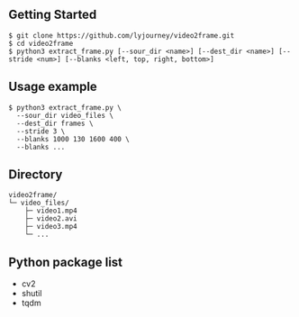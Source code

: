 Getting Started
---------------
```
$ git clone https://github.com/lyjourney/video2frame.git
$ cd video2frame
$ python3 extract_frame.py [--sour_dir <name>] [--dest_dir <name>] [--stride <num>] [--blanks <left, top, right, bottom>]
```
Usage example
-------------
```
$ python3 extract_frame.py \
  --sour_dir video_files \
  --dest_dir frames \
  --stride 3 \
  --blanks 1000 130 1600 400 \
  --blanks ...
```

Directory
---------
```
video2frame/
└─ video_files/
    ├─ video1.mp4
    ├─ video2.avi
    ├─ video3.mp4
    └─ ...
```
Python package list
-------------------
* cv2
* shutil
* tqdm
